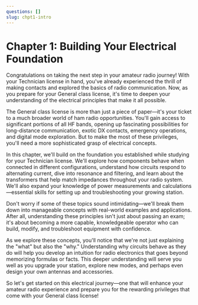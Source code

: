 ```yaml
---
questions: []
slug: chpt1-intro
---
```


# Chapter 1: Building Your Electrical Foundation

Congratulations on taking the next step in your amateur radio journey! With your Technician license in hand, you've already experienced the thrill of making contacts and explored the basics of radio communication. Now, as you prepare for your General class license, it's time to deepen your understanding of the electrical principles that make it all possible.

The General class license is more than just a piece of paper—it's your ticket to a much broader world of ham radio opportunities. You'll gain access to significant portions of all HF bands, opening up fascinating possibilities for long-distance communication, exotic DX contacts, emergency operations, and digital mode exploration. But to make the most of these privileges, you'll need a more sophisticated grasp of electrical concepts.

In this chapter, we'll build on the foundation you established while studying for your Technician license. We'll explore how components behave when connected in different configurations, understand how circuits respond to alternating current, dive into resonance and filtering, and learn about the transformers that help match impedances throughout your radio system. We'll also expand your knowledge of power measurements and calculations—essential skills for setting up and troubleshooting your growing station.

Don't worry if some of these topics sound intimidating—we'll break them down into manageable concepts with real-world examples and applications. After all, understanding these principles isn't just about passing an exam; it's about becoming a more capable, knowledgeable operator who can build, modify, and troubleshoot equipment with confidence.

As we explore these concepts, you'll notice that we're not just explaining the "what" but also the "why." Understanding why circuits behave as they do will help you develop an intuition for radio electronics that goes beyond memorizing formulas or facts. This deeper understanding will serve you well as you upgrade your station, explore new modes, and perhaps even design your own antennas and accessories.

So let's get started on this electrical journey—one that will enhance your amateur radio experience and prepare you for the rewarding privileges that come with your General class license!
